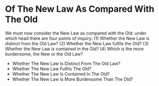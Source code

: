 # Of The New Law As Compared With The Old

We must now consider the New Law as compared with the Old: under which head there are four points of inquiry:
(1) Whether the New Law is distinct from the Old Law?
(2) Whether the New Law fulfils the Old?
(3) Whether the New Law is contained in the Old?
(4) Which is the more burdensome, the New or the Old Law?

* Whether The New Law Is Distinct From The Old Law?
* Whether The New Law Fulfils The Old?
* Whether The New Law Is Contained In The Old?
* Whether The New Law Is More Burdensome Than The Old?